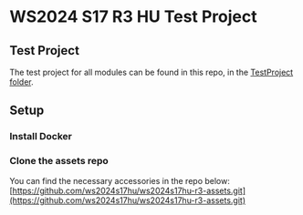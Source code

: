 # WS2024 S17 R3 HU Test Project

## Test Project

The test project for all modules can be found in this repo, in the  [TestProject folder](https://github.com/ws2024s17hu/ws2024s17hu-r3-tp/blob/master/TestProject).

## Setup

### Install Docker

### Clone the assets repo

You can find the necessary accessories in the repo below: [https://github.com/ws2024s17hu/ws2024s17hu-r3-assets.git](https://github.com/ws2024s17hu/ws2024s17hu-r3-assets.git)

